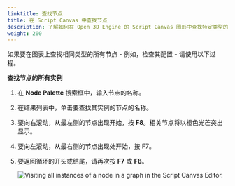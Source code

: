 ```yaml
---
linktitle: 查找节点
title: 在 Script Canvas 中查找节点
description: 了解如何在 Open 3D Engine 的 Script Canvas 图形中查找特定类型的所有节点。
weight: 200
---
```


如果要在图表上查找相同类型的所有节点 - 例如，检查其配置 - 请使用以下过程。

**查找节点的所有实例**

1. 在 **Node Palette** 搜索框中，输入节点的名称。

1. 在结果列表中，单击要查找其实例的节点的名称。

1. 要向右滚动，从最左侧的节点出现开始，按 **F8**。相关节点将以橙色光芒突出显示。

1. 要向左滚动，从最右侧的节点出现处开始，按 F7。

1. 要返回循环的开头或结尾，请再次按 **F7** 或 **F8**。

    ![Visiting all instances of a node in a graph in the Script Canvas Editor.](/images/user-guide/scripting/script-canvas/nodes-navigating.gif)
